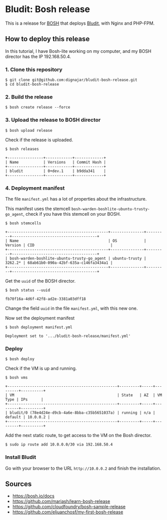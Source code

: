 # Bludit: Bosh release

This is a release for [BOSH](http://bosh.io/) that deploys [Bludit](https://bludit.com), with Nginx and PHP-FPM.

## How to deploy this release

In this tutorial, I have Bosh-lite working on my computer, and my BOSH director has the IP 192.168.50.4.

### 1. Clone this repository

```
$ git clone git@github.com:dignajar/bludit-bosh-release.git
$ cd bludit-bosh-release
```

### 2. Build the release

```
$ bosh create release --force
```

### 3. Upload the release to BOSH director

```
$ bosh upload release
```

Check if the release is uploaded.

```
$ bosh releases

+----------------+------------+-------------+
| Name           | Versions   | Commit Hash |
+----------------+------------+-------------+
| bludit         | 0+dev.1    | b9dda341    |
+----------------+------------+-------------+
```


### 4. Deployment manifest

The file `manifest.yml` has a lot of properties about the infrastructure.

This manifest uses the stemcell `bosh-warden-boshlite-ubuntu-trusty-go_agent`, check if you have this stemcell on your BOSH.

```
$ bosh stemcells

+---------------------------------------------+---------------+---------+--------------------------------------+
| Name                                        | OS            | Version | CID                                  |
+---------------------------------------------+---------------+---------+--------------------------------------+
| bosh-warden-boshlite-ubuntu-trusty-go_agent | ubuntu-trusty | 3262.2* | 68ab61b0-090a-42bf-635a-c146fa3434a1 |
+---------------------------------------------+---------------+---------+--------------------------------------+
```

Get the `uuid` of the BOSH director.

```
$ bosh status --uuid

fb70f16a-4d6f-42f8-ad2e-3381a03dff18
```

Change the field `uuid` in the file `manifest.yml`, with this new one.

Now set the deployment manifest

```
$ bosh deployment manifest.yml

Deployment set to '.../bludit-bosh-release/manifest.yml'
```

### Deploy

```
$ bosh deploy
```

Check if the VM is up and running.

```
$ bosh vms

+-------------------------------------------------+---------+-----+---------+----------+
| VM                                              | State   | AZ  | VM Type | IPs      |
+-------------------------------------------------+---------+-----+---------+----------+
| bludit/0 (78e4d24e-d9cb-4a6e-8bba-c35b5651037a) | running | n/a | default | 10.0.0.2 |
+-------------------------------------------------+---------+-----+---------+----------+
```

Add the next static route, to get access to the VM on the Bosh director.

```
$ sudo ip route add 10.0.0.0/30 via 192.168.50.4
```

### Install Bludit

Go with your browser to the URL `http://10.0.0.2` and finish the installation.

## Sources

- https://bosh.io/docs
- https://github.com/mariash/learn-bosh-release
- https://github.com/cloudfoundry/bosh-sample-release
- https://github.com/eljuanchosf/my-first-bosh-release